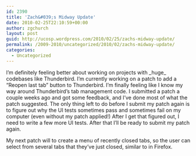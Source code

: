 ```yaml
---
id: 2390
title: 'Zach&#039;s Midway Update'
date: 2010-02-25T22:10:59+00:00
author: zgchurch
layout: post
guid: http://ucosp.wordpress.com/2010/02/25/zachs-midway-update/
permalink: /2009-2010/uncategorized/2010/02/zachs-midway-update/
categories:
  - Uncategorized
---
```

I&#8217;m definitely feeling better about working on projects with \_huge\_ codebases like Thunderbird. I&#8217;m currently working on a patch to add a &#8220;Reopen last tab&#8221; button to Thunderbird. I&#8217;m finally feeling like I know my way around Thunderbird&#8217;s tab management code. I submitted a patch a couple weeks ago and got some feedback, and I&#8217;ve done most of what the patch suggested. The only thing left to do before I submit my patch again is to figure out why the UI tests sometimes pass and sometimes fail on my computer (even without my patch applied!) After I get that figured out, I need to write a few more UI tests. After that I&#8217;ll be ready to submit my patch again.

My next patch will to create a menu of recently closed tabs, so the user can select from several tabs that they&#8217;ve just closed, similar to in Firefox.